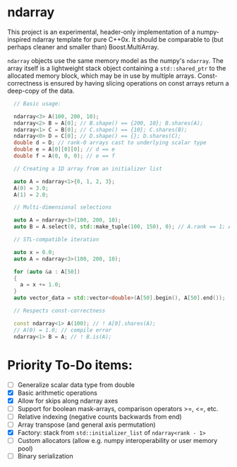 # ndarray


This project is an experimental, header-only implementation of a numpy-inspired ndarray template for pure C++0x. It should be comparable to (but perhaps cleaner and smaller than) Boost.MultiArray.


`ndarray` objects use the same memory model as the numpy's `ndarray`. The array itself is a lightweight stack object containing a `std::shared_ptr` to the allocated memory block, which may be in use by multiple arrays. Const-correctness is ensured by having slicing operations on const arrays return a deep-copy of the data.


```C++
  // Basic usage:

  ndarray<3> A(100, 200, 10);
  ndarray<2> B = A[0]; // B.shape() == {200, 10}; B.shares(A);
  ndarray<1> C = B[0]; // C.shape() == {10}; C.shares(B);
  ndarray<0> D = C[0]; // D.shape() == {}; D.shares(C);
  double d = D; // rank-0 arrays cast to underlying scalar type
  double e = A[0][0][0]; // d == e
  double f = A(0, 0, 0); // e == f
```


```C++
  // Creating a 1D array from an initializer list

  auto A = ndarray<1>{0, 1, 2, 3};
  A(0) = 3.0;
  A(1) = 2.0;
```


```C++
  // Multi-dimensional selections

  auto A = ndarray<3>(100, 200, 10);
  auto B = A.select(0, std::make_tuple(100, 150), 0); // A.rank == 1; A.shares(B);
```


```C++
  // STL-compatible iteration

  auto x = 0.0;
  auto A = ndarray<3>(100, 200, 10);

  for (auto &a : A[50])
  {
    a = x += 1.0;
  }
  auto vector_data = std::vector<double>(A[50].begin(), A[50].end());
```


```C++
  // Respects const-correctness

  const ndarray<1> A(100); // ! A[0].shares(A);
  // A(0) = 1.0; // compile error
  ndarray<1> B = A; // ! B.is(A);
```


# Priority To-Do items:
- [ ] Generalize scalar data type from double
- [x] Basic arithmetic operations
- [x] Allow for skips along ndarray axes
- [ ] Support for boolean mask-arrays, comparison operators >=, <=, etc.
- [ ] Relative indexing (negative counts backwards from end)
- [ ] Array transpose (and general axis permutation)
- [x] Factory: stack from `std::initializer_list` of `ndarray<rank - 1>`
- [ ] Custom allocators (allow e.g. numpy interoperability or user memory pool)
- [ ] Binary serialization
